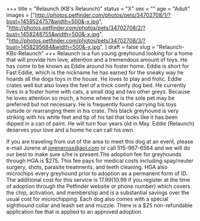 +++
title = "Relaunch (KB's Relaunch)"
status = "X"
sex = ""
age = "Adult"
images = ["http://photos.petfinder.com/photos/pets/34702708/1/?bust=1459524757&width=500&-x.jpg",
"http://photos.petfinder.com/photos/pets/34702708/2/?bust=1458248755&width=500&-x.jpg",
"http://photos.petfinder.com/photos/pets/34702708/3/?bust=1458295684&width=500&-x.jpg",
]
draft = false
slug = "Relaunch-KBs-Relaunch"
+++
Relaunch is a fun young greyhound looking for a home that will provide him love, attention and a tremendous amount of toys.  He has come to be known as Eddie around his foster home.  Eddie is short for Fast Eddie, which is the nickname he has earned for the sneaky way he hoards all the dogs toys in the house.  He loves to play and frolic.   Eddie crates well but also loves the feel of a thick comfy dog bed.  He currently lives in a foster home with cats, a small dog and two other greys.  Because he loves attention so much, a home where he is the sole pet may be preferred but not necessary.  He is frequently found carrying his toys outside or rearranging them in his crate.  This black greyhound is very striking with his white feet and tip of his tail that looks like it has been dipped in a can of paint.  He will turn four years old in May. Eddie (Relaunch) deserves your love and a home he can call his own.

If you are traveling from out of the area to meet this dog at an event, please e-mail Jorene at joreneross@aol.com or call 515-967-6564 and we will do our best to make sure s/he is present.The adoption fee for greyhounds through HGA is $275. This fee pays for medical costs including spay/neuter surgery, shots, parasite treatments, and teeth cleaning. HGA also microchips every greyhound prior to adoption as a permanent form of ID. The additional cost for this service is $17.99 ($10.99 if you register at the time of adoption through the Petfinder website or phone number) which covers the chip, activation, and membership and is a substantial savings over the usual cost for microchipping. Each dog also comes with a special sighthound collar and leash set and muzzle. There is a $25 non-refundable application fee that is applied to an approved adoption.
